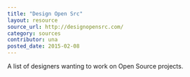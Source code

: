 ```yaml
---
title: "Design Open Src"
layout: resource
source_url: http://designopensrc.com/
category: sources
contributor: una
posted_date: 2015-02-08
---
```

A list of designers wanting to work on Open Source projects.
